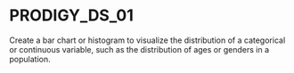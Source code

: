 # PRODIGY_DS_01
 Create a bar chart or histogram to visualize the distribution of a categorical or continuous variable, such as the distribution of ages or genders in a population.

